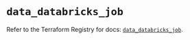 # `data_databricks_job`

Refer to the Terraform Registry for docs: [`data_databricks_job`](https://registry.terraform.io/providers/databricks/databricks/1.62.0/docs/data-sources/job).
